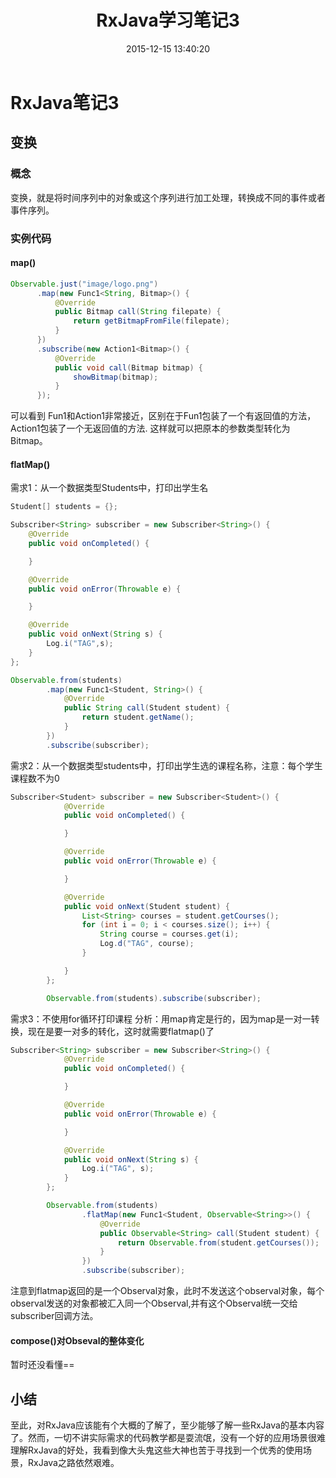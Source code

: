 ﻿---
title: RxJava学习笔记3
date: 2015-12-15 13:40:20
tags: [Android, RxJava]
categories: 施博文
---
# RxJava笔记3

## 变换

### 概念
变换，就是将时间序列中的对象或这个序列进行加工处理，转换成不同的事件或者事件序列。
### 实例代码
#### map()
```Java
Observable.just("image/logo.png")
      .map(new Func1<String, Bitmap>() {
          @Override
          public Bitmap call(String filepate) {
              return getBitmapFromFile(filepate);
          }
      })
      .subscribe(new Action1<Bitmap>() {
          @Override
          public void call(Bitmap bitmap) {
              showBitmap(bitmap);
          }
      });
```
可以看到 Fun1和Action1非常接近，区别在于Fun1包装了一个有返回值的方法，Action1包装了一个无返回值的方法.
这样就可以把原本的参数类型转化为Bitmap。
#### flatMap()
需求1：从一个数据类型Students中，打印出学生名
```Java
Student[] students = {};

Subscriber<String> subscriber = new Subscriber<String>() {
    @Override
    public void onCompleted() {

    }

    @Override
    public void onError(Throwable e) {

    }

    @Override
    public void onNext(String s) {
        Log.i("TAG",s);
    }
};

Observable.from(students)
        .map(new Func1<Student, String>() {
            @Override
            public String call(Student student) {
                return student.getName();
            }
        })
        .subscribe(subscriber);
```

需求2：从一个数据类型students中，打印出学生选的课程名称，注意：每个学生课程数不为0
```Java
Subscriber<Student> subscriber = new Subscriber<Student>() {
            @Override
            public void onCompleted() {

            }

            @Override
            public void onError(Throwable e) {

            }

            @Override
            public void onNext(Student student) {
                List<String> courses = student.getCourses();
                for (int i = 0; i < courses.size(); i++) {
                    String course = courses.get(i);
                    Log.d("TAG", course);
                }

            }
        };

        Observable.from(students).subscribe(subscriber);
```

需求3：不使用for循环打印课程
分析：用map肯定是行的，因为map是一对一转换，现在是要一对多的转化，这时就需要flatmap()了
```Java
Subscriber<String> subscriber = new Subscriber<String>() {
            @Override
            public void onCompleted() {

            }

            @Override
            public void onError(Throwable e) {

            }

            @Override
            public void onNext(String s) {
                Log.i("TAG", s);
            }
        };

        Observable.from(students)
                .flatMap(new Func1<Student, Observable<String>>() {
                    @Override
                    public Observable<String> call(Student student) {
                        return Observable.from(student.getCourses());
                    }
                })
                .subscribe(subscriber);
```
注意到flatmap返回的是一个Observal对象，此时不发送这个observal对象，每个observal发送的对象都被汇入同一个Observal,并有这个Observal统一交给subscriber回调方法。

#### compose()对Obseval的整体变化
暂时还没看懂==

## 小结
至此，对RxJava应该能有个大概的了解了，至少能够了解一些RxJava的基本内容了。然而，一切不讲实际需求的代码教学都是耍流氓，没有一个好的应用场景很难理解RxJava的好处，我看到像大头鬼这些大神也苦于寻找到一个优秀的使用场景，RxJava之路依然艰难。
